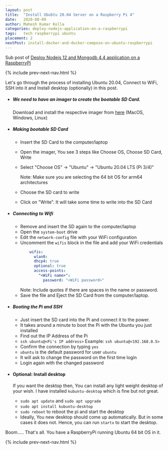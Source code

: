 ```yaml
---
layout: post
title:  "Install Ububtu 20.04 Server on a Raspberry Pi 4"
date:   2020-08-09
author: Mahesh Kumar Kolla
categories: deploy-nodejs-application-on-a-raspberrypi
tags:	tech raspberrypi ubuntu
placement: 2  
nextPost: install-docker-and-docker-compose-on-ubuntu-raspberrypi
---
```


Sub post of [Deploy Nodejs 12 and Mongodb 4.4 application on a RaspberryPi](deploy-nodejs-and-mongodb-application-on-a-raspberrypi)

{% include prev-next-nav.html %}

Let's go through the process of installing Ubuntu 20.04, Connect to WiFi, SSH into it and Install desktop (optionally) in this post.


- ##### We need to have an imager to create the bootable SD Card. 
  
  Download and install the respective imager from [here](http://downloads.raspberrypi.org/imager/) (MacOS, Windows, Linux)

- ##### Making bootable SD Card
    
    - Insert the SD Card to the computer/laptop
    - Open the imager, You see 3 steps like Choose OS, Choose SD Card, Write 
    - Select "Choose OS" -> "Ubuntu" -> "Ubuntu 20.04 LTS (Pi 3/4)"
      
      Note: Make sure you are selecting the 64 bit OS for arm64 architectures
    - Choose the SD card to write
    - Click on "Write". It will take some time to write into the SD Card 
   
- ##### Connecting to Wifi
    
    - Remove and insert the SD again to the computer/laptop
    - Open the `system-boot` drive 
    - Edit the `network-config` file with your WiFi configuration
    - Uncomment the `wifis` block in the file and add your WiFi credentials
        ```yaml
            wifis:
              wlan0:
              dhcp4: true
              optional: true
              access-points:
                "<WiFi name>":
                  password: "<WiFi password>"
        ```
      Note: Include quotes if there are spaces in the name or password.       
    - Save the file and Eject the SD Card from the computer/laptop.
    
- ##### Booting the Pi and SSH
    
    - Just insert the SD card into the Pi and connect it to the power.
    - It takes around a minute to boot the Pi with the Ubuntu you just installed
    - Find out the IP Address of the Pi
    - `ssh ubuntu@<Pi's IP address>` Example: `ssh ubuntu@<192.168.0.5>`
    - Confirm the connection by typing `yes`
    - `ubuntu` is the default password for user `ubuntu`
    - It will ask to change the password on the first time login
    - Login again with the changed password
    
- #### Optional: Install desktop
    
    If you want the desktop then, You can install any light weight desktop of your wish.
    I have installed `kubuntu-desktop` which is fine but not great.
    
    - `sudo apt update` and `sudo apt upgrade`
    - `sudo apt install kubuntu-desktop`
    - `sudo reboot` to reboot the pi and start the desktop
    - Ideally, You new desktop should come up automatically. But in some cases it does not.
     Hence, you can run `startx` to start the desktop.
     
Boom..... That's all. You have a RaspberryPi running Ubuntu 64 bit OS in it.              

{% include prev-next-nav.html %}
